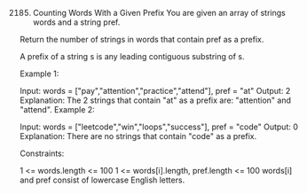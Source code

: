 2185. Counting Words With a Given Prefix
You are given an array of strings words and a string pref.

Return the number of strings in words that contain pref as a prefix.

A prefix of a string s is any leading contiguous substring of s.

Example 1:

Input: words = ["pay","attention","practice","attend"], pref = "at"
Output: 2
Explanation: The 2 strings that contain "at" as a prefix are: "attention" and "attend".
Example 2:

Input: words = ["leetcode","win","loops","success"], pref = "code"
Output: 0
Explanation: There are no strings that contain "code" as a prefix.

Constraints:

1 <= words.length <= 100
1 <= words[i].length, pref.length <= 100
words[i] and pref consist of lowercase English letters.